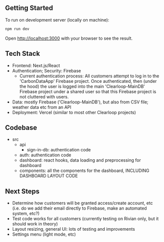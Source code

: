 ## Getting Started

To run on development server (locally on machine):

```bash
npm run dev
```

Open [http://localhost:3000](http://localhost:3000) with your browser to see the result.

## Tech Stack
- Frontend: Next.js/React
- Authentication; Security: Firebase
    - Current authentication process: All customers attempt to log in to the 'CarbonDataApp' Firebase project. Once authenticated, then (under the hood) the user is logged into the main 'Clearloop-MainDB' Firebase project under a shared user so that this Firebase project is not cluttered with users. 
- Data: mostly Firebase ('Clearloop-MainDB'), but also from CSV file; weather data etc from an API
- Deployment: Vercel (similar to most other Clearloop projects)

## Codebase
- src
    - api
        - sign-in-db: authentication code
    - auth: authentication code
    - dashboard: react hooks, data loading and preprocessing for dashboard
    - components: all the components for the dashboard, INCLUDING DASHBOARD LAYOUT CODE

## Next Steps
- Determine how customers will be granted access/create account, etc (i.e. do we add their email directly to Firebase, make an automated system, etc?)
- Test code works for all customers (currently testing on Rivian only, but it should work in theory)
- Layout resizing, general UI: lots of testing and improvements
- Settings menu (light mode, etc)